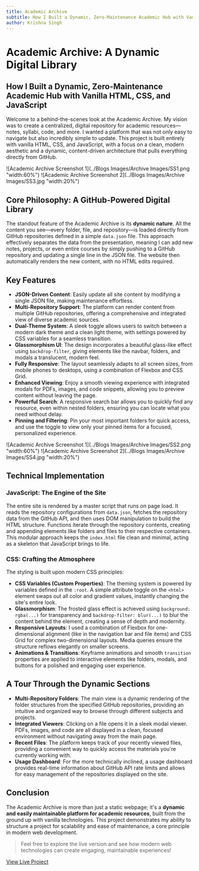 ```yaml
---
title: Academic Archive
subtitle: How I Built a Dynamic, Zero-Maintenance Academic Hub with Vanilla HTML, CSS, and JavaScript
author: Krishna Singh
---
```


# Academic Archive: A Dynamic Digital Library

## How I Built a Dynamic, Zero-Maintenance Academic Hub with Vanilla HTML, CSS, and JavaScript

Welcome to a behind-the-scenes look at the Academic Archive. My vision was to create a centralized, digital repository for academic resources—notes, syllabi, code, and more. I wanted a platform that was not only easy to navigate but also incredibly simple to update. This project is built entirely with vanilla HTML, CSS, and JavaScript, with a focus on a clean, modern aesthetic and a dynamic, content-driven architecture that pulls everything directly from GitHub.

![Academic Archive Screenshot 1](../Blogs Images/Archive Images/SS1.png "width:60%")
![Academic Archive Screenshot 2](../Blogs Images/Archive Images/SS3.jpg "width:20%")

## Core Philosophy: A GitHub-Powered Digital Library

The standout feature of the Academic Archive is its **dynamic nature**. All the content you see—every folder, file, and repository—is loaded directly from GitHub repositories defined in a simple `data.json` file. This approach effectively separates the data from the presentation, meaning I can add new notes, projects, or even entire courses by simply pushing to a GitHub repository and updating a single line in the JSON file. The website then automatically renders the new content, with no HTML edits required.

## Key Features

* **JSON-Driven Content**: Easily update all site content by modifying a single JSON file, making maintenance effortless.
* **Multi-Repository Support**: The platform can render content from multiple GitHub repositories, offering a comprehensive and integrated view of diverse academic sources.
* **Dual-Theme System**: A sleek toggle allows users to switch between a modern dark theme and a clean light theme, with settings powered by CSS variables for a seamless transition.
* **Glassmorphism UI**: The design incorporates a beautiful glass-like effect using `backdrop-filter`, giving elements like the navbar, folders, and modals a translucent, modern feel.
* **Fully Responsive**: The layout seamlessly adapts to all screen sizes, from mobile phones to desktops, using a combination of Flexbox and CSS Grid.
* **Enhanced Viewing**: Enjoy a smooth viewing experience with integrated modals for PDFs, images, and code snippets, allowing you to preview content without leaving the page.
* **Powerful Search**: A responsive search bar allows you to quickly find any resource, even within nested folders, ensuring you can locate what you need without delay.
* **Pinning and Filtering**: Pin your most important folders for quick access, and use the toggle to view only your pinned items for a focused, personalized experience.

![Academic Archive Screenshot 1](../Blogs Images/Archive Images/SS2.png "width:60%")
![Academic Archive Screenshot 2](../Blogs Images/Archive Images/SS4.jpg "width:20%")

## Technical Implementation

### JavaScript: The Engine of the Site

The entire site is rendered by a master script that runs on page load. It reads the repository configurations from `data.json`, fetches the repository data from the GitHub API, and then uses DOM manipulation to build the HTML structure. Functions iterate through the repository contents, creating and appending elements like folders and files to their respective containers. This modular approach keeps the `index.html` file clean and minimal, acting as a skeleton that JavaScript brings to life.

### CSS: Crafting the Atmosphere

The styling is built upon modern CSS principles:

* **CSS Variables (Custom Properties)**: The theming system is powered by variables defined in the `:root`. A simple attribute toggle on the `<html>` element swaps out all color and gradient values, instantly changing the site's entire look.
* **Glassmorphism**: The frosted glass effect is achieved using `background: rgba(...)` for transparency and `backdrop-filter: blur(...)` to blur the content behind the element, creating a sense of depth and modernity.
* **Responsive Layouts**: I used a combination of Flexbox for one-dimensional alignment (like in the navigation bar and file items) and CSS Grid for complex two-dimensional layouts. Media queries ensure the structure reflows elegantly on smaller screens.
* **Animations & Transitions**: Keyframe animations and smooth `transition` properties are applied to interactive elements like folders, modals, and buttons for a polished and engaging user experience.

## A Tour Through the Dynamic Sections

* **Multi-Repository Folders**: The main view is a dynamic rendering of the folder structures from the specified GitHub repositories, providing an intuitive and organized way to browse through different subjects and projects.
* **Integrated Viewers**: Clicking on a file opens it in a sleek modal viewer. PDFs, images, and code are all displayed in a clean, focused environment without navigating away from the main page.
* **Recent Files**: The platform keeps track of your recently viewed files, providing a convenient way to quickly access the materials you're currently working with.
* **Usage Dashboard**: For the more technically inclined, a usage dashboard provides real-time information about GitHub API rate limits and allows for easy management of the repositories displayed on the site.

## Conclusion

The Academic Archive is more than just a static webpage; it's a **dynamic and easily maintainable platform for academic resources**, built from the ground up with vanilla technologies. This project demonstrates my ability to structure a project for scalability and ease of maintenance, a core principle in modern web development.

> Feel free to explore the live version and see how modern web technologies can create engaging, maintainable experiences!

[View Live Project](https://krishnasinghprojects.github.io/AcademicArchive/)
